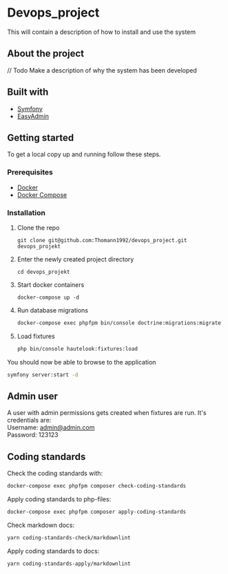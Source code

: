 # Devops_project

This will contain a description of how to install and use the system

## About the project

// Todo
Make a description of why the system has been developed

## Built with

* [Symfony](https://symfony.com)
* [EasyAdmin](https://github.com/EasyCorp/EasyAdminBundle)

## Getting started

To get a local copy up and running follow these steps.

### Prerequisites

* [Docker](https://docs.docker.com/install/)
* [Docker Compose](https://docs.docker.com/compose/install/)

### Installation

1. Clone the repo

   ```shell
   git clone git@github.com:Thomann1992/devops_project.git devops_projekt
   ```

2. Enter the newly created project directory

   ```shell
   cd devops_projekt
   ```

3. Start docker containers

   ```shell
   docker-compose up -d
   ```

4. Run database migrations

   ```sh
   docker-compose exec phpfpm bin/console doctrine:migrations:migrate --no-interaction
   ```

5. Load fixtures

   ```sh
   php bin/console hautelook:fixtures:load
   ```

You should now be able to browse to the application

```sh
symfony server:start -d
```

## Admin user

A user with admin permissions gets created when fixtures are run.
It's credentials are:\
Username: admin@admin.com\
Password: 123123

## Coding standards

Check the coding standards with:

```sh
docker-compose exec phpfpm composer check-coding-standards
```

Apply coding standards to php-files:

```sh
docker-compose exec phpfpm composer apply-coding-standards
```

Check markdown docs:

```sh
yarn coding-standards-check/markdownlint
```

Apply coding standards to docs:

```sh
yarn coding-standards-apply/markdownlint
```
